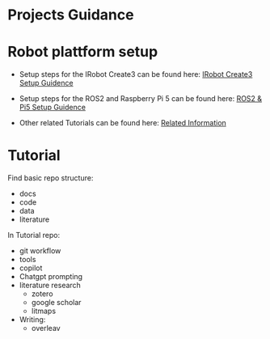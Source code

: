 # Projects Guidance


# Robot plattform setup

- Setup steps for the IRobot Create3 can be found here: [IRobot Create3 Setup Guidence](irobot_setup.md)

- Setup steps for the ROS2 and Raspberry Pi 5 can be found here: [ROS2 & Pi5 Setup Guidence](ros2_setup.md)

- Other related Tutorials can be found here: [Related Information](other_tutorials)
 

# Tutorial
Find basic repo structure:
- docs
- code
- data
- literature
  
In Tutorial repo:
- git workflow
- tools
- copilot
- Chatgpt prompting
- literature research
  - zotero
  - google scholar
  - litmaps
- Writing:
  - overleav
